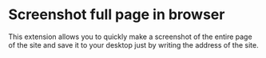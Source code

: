 # Screenshot full page in browser

This extension allows you to quickly make a screenshot of the entire page of the site and save it to your desktop just by writing the address of the site.